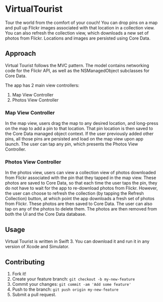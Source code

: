 # VirtualTourist
Tour the world from the comfort of your couch! You can drop pins on a map and pull up Flickr images associated with that location in a collection view. You can also refresh the collection view, which downloads a new set of photos from Flickr. Locations and images are persisted using Core Data. 

## Approach
Virtual Tourist follows the MVC pattern. The model contains networking code for the Flickr API, as well as the NSManagedObject subclasses for Core Data.

The app has 2 main view controllers:
1. Map View Controller
2. Photos View Controller

### Map View Controller
In the map view, users drag the map to any desired location, and long-press on the map to add a pin to that location. That pin location is then saved to the Core Data managed object context. If the user previously added other pins, all those pins are persisted and load on the map view upon app launch. The user can tap any pin, which presents the Photos View Controller.

### Photos View Controller
In the photos view, users can view a collection view of photos downloaded from Flickr associated with the pin that they tapped in the map view. These photos are saved to Core Data, so that each time the user taps the pin, they do not have to wait for the app to re-download photos from Flickr. However, the user can choose to refresh the collection (by tapping the Refresh Collection) button, at which point the app downloads a fresh set of photos from Flickr. These photos are then saved to Core Data. The user can also tap on any of the photos to delete them. The photos are then removed from both the UI and the Core Data database.

## Usage
Virtual Tourist is written in Swift 3. You can download it and run it in any version of Xcode and Simulator.

## Contributing
1. Fork it!
2. Create your feature branch: `git checkout -b my-new-feature`
3. Commit your changes: `git commit -am 'Add some feature'`
4. Push to the branch: `git push origin my-new-feature`
5. Submit a pull request.
